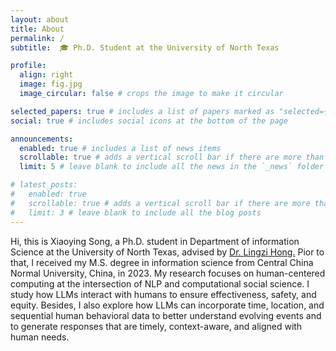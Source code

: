 ```yaml
---
layout: about
title: About
permalink: /
subtitle:  🎓 Ph.D. Student at the University of North Texas

profile:
  align: right
  image: fig.jpg
  image_circular: false # crops the image to make it circular

selected_papers: true # includes a list of papers marked as "selected={true}"
social: true # includes social icons at the bottom of the page

announcements:
  enabled: true # includes a list of news items
  scrollable: true # adds a vertical scroll bar if there are more than 3 news items
  limit: 5 # leave blank to include all the news in the `_news` folder

# latest_posts:
#   enabled: true
#   scrollable: true # adds a vertical scroll bar if there are more than 3 new posts items
#   limit: 3 # leave blank to include all the blog posts
---
```


Hi, this is Xiaoying Song, a Ph.D. student in Department of information Science at the University of North Texas, advised by [Dr. Lingzi Hong.](https://lingzihong.github.io/index.html) Pior to that, I received my M.S. degree in information science from Central China Normal University, China, in 2023. My research focuses on human-centered computing at the intersection of NLP and computational social science. I study how LLMs interact with humans to ensure effectiveness, safety, and equity. Besides, I also explore how LLMs can incorporate time, location, and sequential human behavioral data to better understand evolving events and to generate responses that are timely, context-aware, and aligned with human needs.